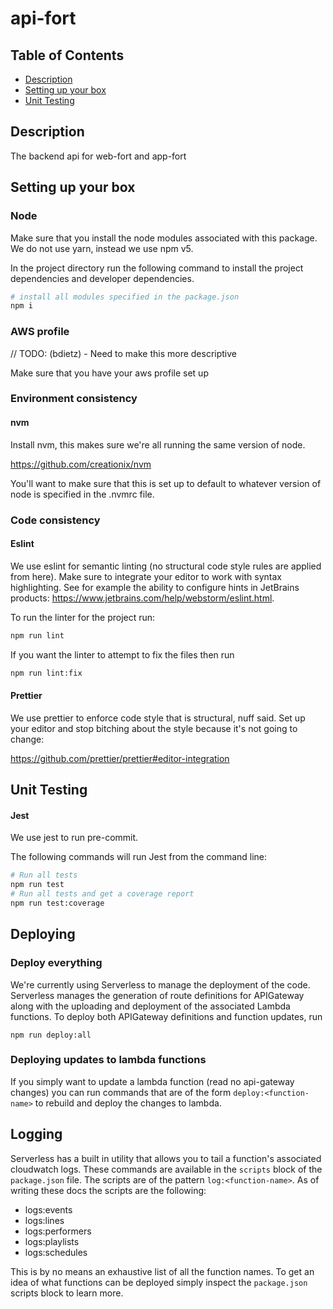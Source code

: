 # api-fort

## Table of Contents

- [Description](#description)
- [Setting up your box](#setting-up-your-box)
- [Unit Testing](#unit-testing)

## Description

The backend api for web-fort and app-fort

## Setting up your box

### Node

Make sure that you install the node modules associated with this package. We do not use yarn, instead we use npm v5.

In the project directory run the following command to install the project dependencies and developer dependencies.

```bash
# install all modules specified in the package.json
npm i
```

### AWS profile

// TODO: (bdietz) - Need to make this more descriptive

Make sure that you have your aws profile set up

### Environment consistency

#### nvm

Install nvm, this makes sure we're all running the same version of node.

https://github.com/creationix/nvm

You'll want to make sure that this is set up to default to whatever version of node is specified in the .nvmrc file.

### Code consistency

#### Eslint

We use eslint for semantic linting (no structural code style rules are applied from here). Make sure to integrate your
editor to work with syntax highlighting. See for example the ability to configure hints in JetBrains products:
https://www.jetbrains.com/help/webstorm/eslint.html.

To run the linter for the project run:

```bash
npm run lint
```

If you want the linter to attempt to fix the files then run

```bash
npm run lint:fix
```

#### Prettier

We use prettier to enforce code style that is structural, nuff said. Set up your editor and stop bitching about the
style because it's not going to change:

https://github.com/prettier/prettier#editor-integration

## Unit Testing

#### Jest

We use jest to run pre-commit.

The following commands will run Jest from the command line:

```bash
# Run all tests
npm run test
# Run all tests and get a coverage report
npm run test:coverage
```

## Deploying

### Deploy everything

We're currently using Serverless to manage the deployment of the code. Serverless manages the generation of route
definitions for APIGateway along with the uploading and deployment of the associated Lambda functions. To deploy
both APIGateway definitions and function updates, run

```
npm run deploy:all
```
### Deploying updates to lambda functions

If you simply want to update a lambda function (read no api-gateway changes) you can run commands that are of the form
`deploy:<function-name>` to rebuild and deploy the changes to lambda.

## Logging

Serverless has a built in utility that allows you to tail a function's associated cloudwatch logs. These commands are
available in the `scripts` block of the `package.json` file. The scripts are of the pattern `log:<function-name>`.
As of writing these docs the scripts are the following:

- logs:events
- logs:lines
- logs:performers
- logs:playlists
- logs:schedules

This is by no means an exhaustive list of all the function names. To get an idea of what functions can be deployed
simply inspect the `package.json` scripts block to learn more.
